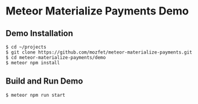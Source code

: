 # Meteor Materialize Payments Demo

## Demo Installation

```
$ cd ~/projects
$ git clone https://github.com/mozfet/meteor-materialize-payments.git
$ cd meteor-materialize-payments/demo
$ meteor npm install
```

## Build and Run Demo
```
$ meteor npm run start
```
